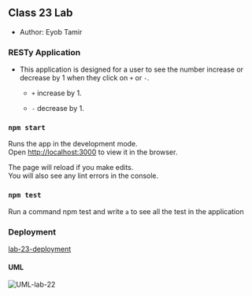 ## Class 23 Lab

  * Author: Eyob Tamir

### RESTy Application

  * This application is designed for a user to see the number increase or decrease by 1 when they click on `+` or `-`.

    * `+` increase by 1.

    * `-` decrease by 1.


### `npm start`

Runs the app in the development mode.<br />
Open [http://localhost:3000](http://localhost:3000) to view it in the browser.

The page will reload if you make edits.<br />
You will also see any lint errors in the console.

### `npm test`
 Run a command npm test and write `a` to see all the test in the application


### Deployment

[lab-23-deployment](https://csb-ilkhg.netlify.app/)




#### UML

![UML-lab-22](./asset/image/UML-lab-22.jpg)
